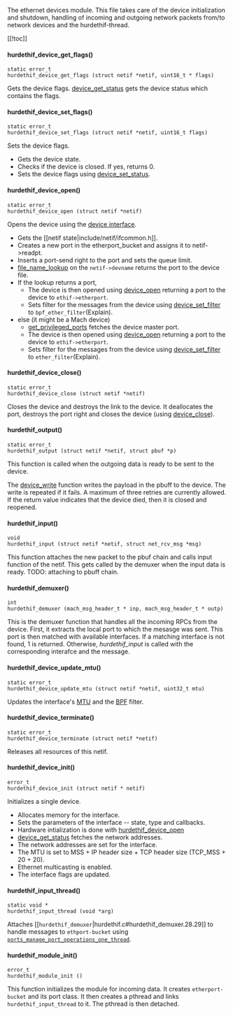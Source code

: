 The ethernet devices module. This file takes care of the device initialization and shutdown, handling of incoming and outgoing network packets from/to network devices and the hurdethif-thread.

[[!toc]]

#### hurdethif_device_get_flags() ####

    static error_t
    hurdethif_device_get_flags (struct netif *netif, uint16_t * flags)

Gets the device flags. [device_get_status](https://www.gnu.org/software/hurd/gnumach-doc/Device-Status.html) gets the device status which contains the flags.

#### hurdethif_device_set_flags() ####

    static error_t
    hurdethif_device_set_flags (struct netif *netif, uint16_t flags)

Sets the device flags.

* Gets the device state.
* Checks if the device is closed. If yes, returns 0.
* Sets the device flags using [device_set_status](https://www.gnu.org/software/hurd/gnumach-doc/Device-Status.html).

#### hurdethif_device_open() ####

    static error_t
    hurdethif_device_open (struct netif *netif)

Opens the device using the [device interface](https://www.gnu.org/software/hurd/gnumach-doc/Device-Interface.html#Device-Interface).

* Gets the [[netif state|include/netif/ifcommon.h]].
* Creates a new port in the etherport_bucket and assigns it to netif->readpt.
* Inserts a port-send right to the port and sets the queue limit.
* [file_name_lookup](https://www.gnu.org/software/hurd/hurd/glibc/hurd-specific_api.html) on the `netif->devname` returns the port to the device file.
* If the lookup returns a port,
  * The device is then opened using [device_open](https://www.gnu.org/software/hurd/gnumach-doc/Device-Open.html) returning a port to the device to `ethif->etherport`.
  * Sets filter for the messages from the device using [device_set_filter](https://www.gnu.org/software/hurd/gnumach-doc/Device-Filter.html) to `bpf_ether_filter`(Explain).
* else (it might be a Mach device)
  * [get_privileged_ports](https://www.gnu.org/software/hurd/hurd/glibc/hurd-specific_api.html) fetches the device master port.
  * The device is then opened using [device_open](https://www.gnu.org/software/hurd/gnumach-doc/Device-Open.html) returning a port to the device to `ethif->etherport`.
  * Sets filter for the messages from the device using [device_set_filter](https://www.gnu.org/software/hurd/gnumach-doc/Device-Filter.html) to `ether_filter`(Explain).


#### hurdethif_device_close() ####

    static error_t
    hurdethif_device_close (struct netif *netif)

Closes the device and destroys the link to the device. It deallocates the port, destroys the port right and closes the device (using [device_close](https://www.gnu.org/software/hurd/gnumach-doc/Device-Close.html)).

#### hurdethif_output() ####

    static error_t
    hurdethif_output (struct netif *netif, struct pbuf *p)

This function is called when the outgoing data is ready to be sent to the device.

The [device_write](https://www.gnu.org/software/hurd/gnumach-doc/Device-Write.html#Device-Write) function writes the payload in the pbuff to the device. The write is repeated if it fails. A maximum of three retries are currently allowed. If the return value indicates that the device died, then it is closed and reopened.

#### hurdethif_input() ####

    void
    hurdethif_input (struct netif *netif, struct net_rcv_msg *msg)

This function attaches the new packet to the pbuf chain and calls input function of the netif. This gets called by the demuxer when the input data is ready. TODO: attaching to pbuff chain.

#### hurdethif_demuxer() ####

    int
    hurdethif_demuxer (mach_msg_header_t * inp, mach_msg_header_t * outp)

This is the demuxer function that handles all the incoming RPCs from the device.
First, it extracts the local port to which the mesasge was sent. This port is then matched with available interfaces. If a matching interface is not found, 1 is returned. Otherwise, *hurdethif_input* is called with the corresponding interafce and the message.

#### hurdethif_device_update_mtu() ####

    static error_t
    hurdethif_device_update_mtu (struct netif *netif, uint32_t mtu)

Updates the interface's [MTU](https://en.wikipedia.org/wiki/Maximum_transmission_unit) and the [BPF](https://en.wikipedia.org/wiki/Berkeley_Packet_Filter) filter.

#### hurdethif_device_terminate() ####

    static error_t
    hurdethif_device_terminate (struct netif *netif)

Releases all resources of this netif.

#### hurdethif_device_init() ####

    error_t
    hurdethif_device_init (struct netif * netif)

Initializes a single device.

* Allocates memory for the interface.
* Sets the parameters of the interface -- state, type and callbacks.
* Hardware intialization is done with [hurdethif_device_open](.)
* [device_get_status](https://www.gnu.org/software/hurd/gnumach-doc/Device-Status.html) fetches the network addresses.
* The network addresses are set for the interface.
* The MTU is set to MSS + IP header size + TCP header size (TCP_MSS + 20 + 20).
* Ethernet multicasting is enabled.
* The interface flags are updated.

#### hurdethif_input_thread()

    static void *
    hurdethif_input_thread (void *arg)

Attaches [[`hurdethif_demuxer`|hurdethif.c#hurdethif_demuxer.28.29]] to handle messages to `ethport-bucket` using [`ports_manage_port_operations_one_thread`](http://www.hep.by/gnu/hurd/hurd_24.html).

#### hurdethif_module_init()

    error_t
    hurdethif_module_init ()

This function initializes the module for incoming data. It creates `etherport-bucket` and its port class. It then creates a pthread and links `hurdethif_input_thread` to it. The pthread is then detached.
